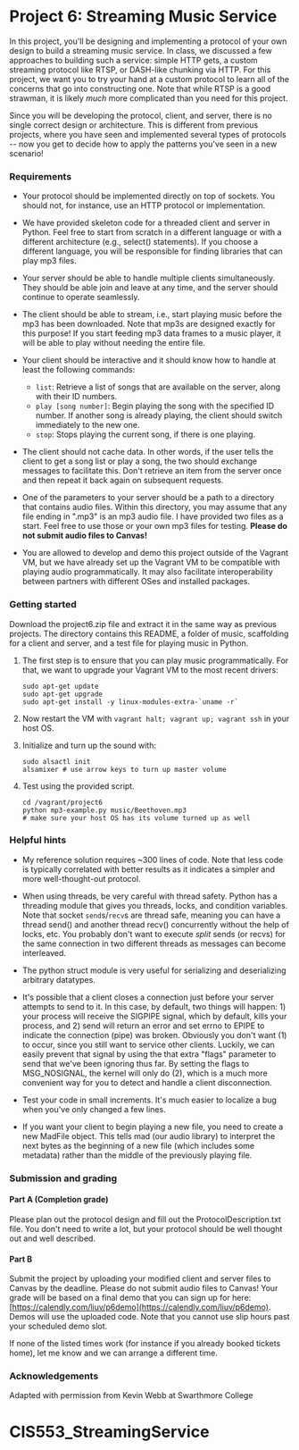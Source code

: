 # Project 6: Streaming Music Service

In this project, you'll be designing and implementing a protocol of your own design to build a streaming music service.
In class, we discussed a few approaches to building such a service: simple HTTP gets, a custom streaming protocol like RTSP, or DASH-like chunking via HTTP.
For this project, we want you to try your hand at a custom protocol to learn all of the concerns that go into constructing one.
Note that while RTSP is a good strawman, it is likely *much* more complicated than you need for this project.

Since you will be developing the protocol, client, and server, there is no single correct design or architecture.
This is different from previous projects, where you have seen and implemented several types of protocols -- now you get to decide how to apply the patterns you've seen in a new scenario!


### Requirements

* Your protocol should be implemented directly on top of sockets.  You should not, for instance, use an HTTP protocol or implementation.

* We have provided skeleton code for a threaded client and server in Python.  Feel free to start from scratch in a different language or with a different architecture (e.g.,  select() statements).  If you choose a different language, you will be responsible for finding libraries that can play mp3 files.

* Your server should be able to handle multiple clients simultaneously.  They should be able join and leave at any time, and the server should continue to operate seamlessly.

* The client should be able to stream, i.e., start playing music before the mp3 has been downloaded.  Note that mp3s are designed exactly for this purpose!  If you start feeding  mp3 data frames to a music player, it will be able to play without needing the entire file.

* Your client should be interactive and it should know how to handle at least the following commands:
    * `list`: Retrieve a list of songs that are available on the server, along with their ID numbers.
    * `play [song number]`: Begin playing the song with the specified ID number. If another song is already playing, the client should switch immediately to the new one.
    * `stop`: Stops playing the current song, if there is one playing.

* The client should not cache data. In other words, if the user tells the client to get a song list or play a song, the two should exchange messages to facilitate this. Don't retrieve an item from the server once and then repeat it back again on subsequent requests.

* One of the parameters to your server should be a path to a directory that contains audio files. Within this directory, you may assume that any file ending in ".mp3" is an mp3 audio file. I have provided two files as a start.  Feel free to use those or your own mp3 files for testing. **Please do not submit audio files to Canvas!**

* You are allowed to develop and demo this project outside of the Vagrant VM, but we have already set up the Vagrant VM to be compatible with playing audio programmatically.  It may also facilitate interoperability between partners with different OSes and installed packages.


### Getting started

Download the project6.zip file and extract it in the same way as previous projects.  The directory contains this README, a folder of music, scaffolding for a client and server, and a test file for playing music in Python.

1. The first step is to ensure that you can play music programmatically.  For that, we want to upgrade your Vagrant VM to the most recent drivers:

    ```shell
    sudo apt-get update
    sudo apt-get upgrade
    sudo apt-get install -y linux-modules-extra-`uname -r`
    ```

2. Now restart the VM with `vagrant halt; vagrant up; vagrant ssh` in your host OS.

3. Initialize and turn up the sound with:
    ```shell
    sudo alsactl init
    alsamixer # use arrow keys to turn up master volume
    ```

4. Test using the provided script.
    ```shell
    cd /vagrant/project6
    python mp3-example.py music/Beethoven.mp3
    # make sure your host OS has its volume turned up as well
    ```

### Helpful hints

* My reference solution requires ~300 lines of code.  Note that less code is typically correlated with better results as it indicates a simpler and more well-thought-out protocol.

* When using threads, be very careful with thread safety.  Python has a threading module that gives you threads, locks, and condition variables.  Note that socket `send`s/`recv`s are thread safe, meaning you can have a thread send() and another thread recv() concurrently without the help of locks, etc.  You probably don't want to execute *split* sends (or recvs) for the same connection in two different threads as messages can become interleaved.

* The python struct module is very useful for serializing and deserializing arbitrary datatypes.

* It's possible that a client closes a connection just before your server attempts to send to it. In this case, by default, two things will happen: 1) your process will receive the SIGPIPE signal, which by default, kills your process, and 2) send will return an error and set errno to EPIPE to indicate the connection (pipe) was broken. Obviously you don't want (1) to occur, since you still want to service other clients. Luckily, we can easily prevent that signal by using the that extra "flags" parameter to send that we've been ignoring thus far. By setting the flags to MSG_NOSIGNAL, the kernel will only do (2), which is a much more convenient way for you to detect and handle a client disconnection.

* Test your code in small increments. It's much easier to localize a bug when you've only changed a few lines.

* If you want your client to begin playing a new file, you need to create a new MadFile object. This tells mad (our audio library) to interpret the next bytes as the beginning of a new file (which includes some metadata) rather than the middle of the previously playing file.


### Submission and grading

#### Part A (Completion grade)

Please plan out the protocol design and fill out the ProtocolDescription.txt file.  You don't need to write a lot, but your protocol should be well thought out and well described.

#### Part B

Submit the project by uploading your modified client and server files to Canvas by the deadline.  Please do not submit audio files to Canvas!  Your grade will be based on a final demo that you can sign up for here: [https://calendly.com/liuv/p6demo](https://calendly.com/liuv/p6demo).  Demos will use the uploaded code.  Note that you cannot use slip hours past your scheduled demo slot.

If none of the listed times work (for instance if you already booked tickets home), let me know and we can arrange a different time.


### Acknowledgements

Adapted with permission from Kevin Webb at Swarthmore College
# CIS553_StreamingService
